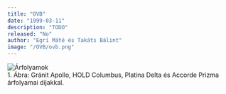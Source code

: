 ```yaml
---
title: "OVB"
date: "1999-03-11"
description: "TODO"
released: "No"
author: "Egri Máté és Takáts Bálint"
image: "/OVB/ovb.png"
---
```



<div class="svg-container">
  <img src="/OVB/piramis.svg" alt="Árfolyamok" class="dynamic-svg" />
  <figcaption class="svg-caption">1. Ábra: Gránit Apollo, HOLD Columbus, Platina Delta és Accorde Prizma árfolyamai díjakkal.</figcaption>
</div>
